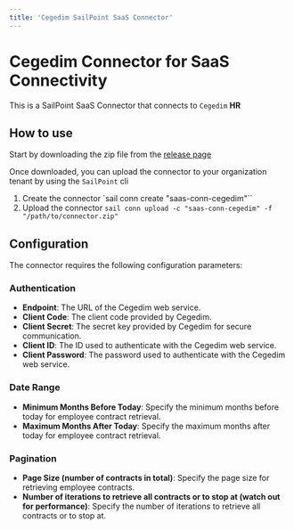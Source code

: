```yaml
---
title: 'Cegedim SailPoint SaaS Connector'
---
```


# Cegedim Connector for SaaS Connectivity

This is a SailPoint SaaS Connector that connects to `Cegedim` **HR**

## How to use

Start by downloading the zip file from the [release page](https://github.com/AnasSahel/saas-conn-cegedim/releases)

Once downloaded, you can upload the connector to your organization tenant by using the `SailPoint` cli

1. Create the connector `sail conn create "saas-conn-cegedim"``
2. Upload the connector `sail conn upload -c "saas-conn-cegedim" -f "/path/to/connector.zip"`

## Configuration

The connector requires the following configuration parameters:

### Authentication

-   **Endpoint**: The URL of the Cegedim web service.
-   **Client Code**: The client code provided by Cegedim.
-   **Client Secret**: The secret key provided by Cegedim for secure communication.
-   **Client ID**: The ID used to authenticate with the Cegedim web service.
-   **Client Password**: The password used to authenticate with the Cegedim web service.

### Date Range

-   **Minimum Months Before Today**: Specify the minimum months before today for employee contract retrieval.
-   **Maximum Months After Today**: Specify the maximum months after today for employee contract retrieval.

### Pagination

-   **Page Size (number of contracts in total)**: Specify the page size for retrieving employee contracts.
-   **Number of iterations to retrieve all contracts or to stop at (watch out for performance)**: Specify the number of iterations to retrieve all contracts or to stop at.
